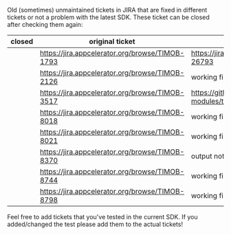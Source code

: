 Old (sometimes) unmaintained tickets in JIRA that are fixed in different tickets or not a problem with the latest SDK.
These ticket can be closed after checking them again:

| closed | original ticket | solution |
|--------|-----------------|----------|
|        | https://jira.appcelerator.org/browse/TIMOB-1793 |https://jira.appcelerator.org/browse/TIMOB-26793|
| | https://jira.appcelerator.org/browse/TIMOB-2126| working fine in 8.2.0.GA |
| | https://jira.appcelerator.org/browse/TIMOB-3517|  https://github.com/appcelerator-modules/ti.map/pull/271|
| | https://jira.appcelerator.org/browse/TIMOB-8018| working fine in 8.2.0.GA|
| | https://jira.appcelerator.org/browse/TIMOB-8021| working fine in 8.2.0.GA|
| | https://jira.appcelerator.org/browse/TIMOB-8370| output not null -> 8.2.0.GA|
| | https://jira.appcelerator.org/browse/TIMOB-8744| working fine in 8.2.0.GA|
| | https://jira.appcelerator.org/browse/TIMOB-8798| working fine in 8.2.0.GA|


Feel free to add tickets that you've tested in the current SDK. If you added/changed the test please add them to the actual tickets!
